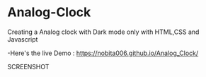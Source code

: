 # Analog-Clock
Creating a Analog clock with Dark mode only with HTML,CSS and Javascript 

-Here's the live Demo : https://nobita006.github.io/Analog_Clock/

SCREENSHOT



